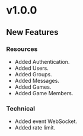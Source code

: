 # v1.0.0

## New Features

### Resources

+ Added Authentication.
+ Added Users.
+ Added Groups.
+ Added Messages.
+ Added Games.
+ Added Game Members.

### Technical

+ Added event WebSocket.
+ Added rate limit.
